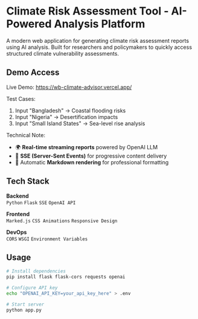 # Climate Risk Assessment Tool - AI-Powered Analysis Platform

A modern web application for generating climate risk assessment reports using AI analysis. Built for researchers and policymakers to quickly access structured climate vulnerability assessments.

## Demo Access

Live Demo: https://wb-climate-advisor.vercel.app/


Test Cases:
1. Input "Bangladesh" → Coastal flooding risks
2. Input "Nigeria" → Desertification impacts
3. Input "Small Island States" → Sea-level rise analysis

Technical Note:
- 🌍 **Real-time streaming reports** powered by OpenAI LLM
- 🚀 **SSE (Server-Sent Events)** for progressive content delivery
- 📝 Automatic **Markdown rendering** for professional formatting



## Tech Stack
**Backend**  
`Python` `Flask` `SSE` `OpenAI API`

**Frontend**  
`Marked.js` `CSS Animations` `Responsive Design`

**DevOps**  
`CORS` `WSGI` `Environment Variables`

## Usage
```bash
# Install dependencies
pip install flask flask-cors requests openai

# Configure API key
echo "OPENAI_API_KEY=your_api_key_here" > .env

# Start server
python app.py
